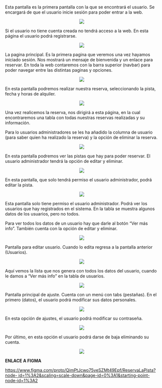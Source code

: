 ﻿Esta pantalla es la primera pantalla con la que se encontrará el usuario. Se encargará de que el usuario inicie sesión para poder entrar a la web. 
<p align="center">
 <img src="img/prototipo/Pantalla1.jpeg"/>
</p>

Si el usuario no tiene cuenta creada no tendrá acceso a la web. En esta página el usuario podrá registrarse. 

<p align="center">
 <img src="img/prototipo/Pantalla2.jpeg"/>
</p>

La pagina principal. Es la primera pagina que veremos una vez hayamos iniciado sesión. Nos mostrará un mensaje de bienvenida y un enlace para reservar. En toda la web contaremos con la barra superior (navbar) para poder navegar entre las distintas paginas y opciones. 

<p align="center">
 <img src="img/prototipo/Pantalla3.jpeg"/>
</p>

En esta pantalla podremos realizar nuestra reserva, seleccionando la pista, fecha y horas de alquiler. 

<p align="center">
 <img src="img/prototipo/Pantalla4.jpeg"/>
</p>

Una vez realicemos la reserva, nos dirigirá a esta página, en la cual encontraremos una tabla con todas nuestras reservas realizadas y su información. 

Para lo usuarios administradores se les ha añadido la columna de usuario (para saber quien ha realizado la reserva) y la opción de eliminar la reserva. 

<p align="center">
 <img src="img/prototipo/Pantalla5.jpeg"/>
</p>

En esta pantalla podremos ver las pistas que hay para poder reservar. El usuario administrador tendrá la opción de editar y eliminar. 

<p align="center">
 <img src="img/prototipo/Pantalla6.jpeg"/>
</p>

En esta pantalla, que solo tendrá permiso el usuario administrador, podrá editar la pista. 

<p align="center">
 <img src="img/prototipo/Pantalla7.jpeg"/>
</p>

Esta pantalla solo tiene permiso el usuario administrador. Podrá ver los usuarios que hay registrados en el sistema. En la tabla se muestra algunos datos de los usuarios, pero no todos. 

Para ver todos los datos de un usuario hay que darle al botón “Ver más info”. También cuenta con la opción de editar y eliminar. 

<p align="center">
 <img src="img/prototipo/Pantalla8.jpeg"/>
</p>


Pantalla para editar usuario. Cuando lo edita regresa a la pantalla anterior (Usuarios).

<p align="center">
 <img src="img/prototipo/Pantalla9.jpeg"/>
</p>

Aquí vemos la lista que nos genera con todos los datos del usuario, cuando le damos a “Ver más info” en la tabla de usuarios. 

<p align="center">
 <img src="img/prototipo/Pantalla10.jpeg"/>
</p>

Pantalla principal de ajuste. Cuenta con un menú con tabs (pestañas). En el primero (datos), el usuario podrá modificar sus datos personales. 

<p align="center">
 <img src="Pantalla11.jpeg"/>
</p>

En esta opción de ajustes, el usuario podrá modificar su contraseña. 

<p align="center">
 <img src="img/prototipo/Pantalla12.jpeg"/>
</p>

Por último, en esta opción el usuario podrá darse de baja eliminando su cuenta. 

<p align="center">
 <img src="img/prototipo/Pantalla13.jpeg"/>
</p>

**ENLACE A FIGMA** 

[https://www.figma.com/proto/QimPtJcwo75veSZMt49Epf/ReservaLaPista?node- id=1%3A2&scaling=scale-down&page-id=0%3A1&starting-point-node-id=1%3A2](https://www.figma.com/proto/QimPtJcwo75veSZMt49Epf/ReservaLaPista?node-id=1%3A2&scaling=scale-down&page-id=0%3A1&starting-point-node-id=1%3A2) 

